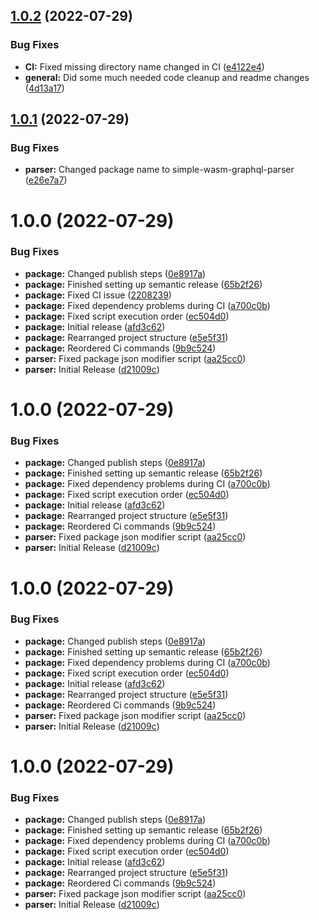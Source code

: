 ## [1.0.2](https://github.com/Luis-Domenech/simple-wasm-graphql-parser/compare/v1.0.1...v1.0.2) (2022-07-29)


### Bug Fixes

* **CI:** Fixed missing directory name changed in CI ([e4122e4](https://github.com/Luis-Domenech/simple-wasm-graphql-parser/commit/e4122e4723287c657a62830ca1d8a5fc20953e44))
* **general:** Did some much needed code cleanup and readme changes ([4d13a17](https://github.com/Luis-Domenech/simple-wasm-graphql-parser/commit/4d13a17b930656215b1cf848f566b9a773a17d85))

## [1.0.1](https://github.com/Luis-Domenech/wasm-graphql-parser/compare/v1.0.0...v1.0.1) (2022-07-29)


### Bug Fixes

* **parser:** Changed package name to simple-wasm-graphql-parser ([e26e7a7](https://github.com/Luis-Domenech/wasm-graphql-parser/commit/e26e7a75b7ff7b3c0cbf46115728562a6d1827a5))

# 1.0.0 (2022-07-29)


### Bug Fixes

* **package:** Changed publish steps ([0e8917a](https://github.com/Luis-Domenech/wasm-graphql-parser/commit/0e8917a6c288804201d8aa2f51dee6dbdff3a6a2))
* **package:** Finished setting up semantic release ([65b2f26](https://github.com/Luis-Domenech/wasm-graphql-parser/commit/65b2f26732a1b3bdbdc35732fa788238b6839022))
* **package:** Fixed CI issue ([2208239](https://github.com/Luis-Domenech/wasm-graphql-parser/commit/2208239357eaebbf9383a47c5c9d1c5d67ada3ee))
* **package:** Fixed dependency problems during CI ([a700c0b](https://github.com/Luis-Domenech/wasm-graphql-parser/commit/a700c0be664e149a4c982daee250e0e49357558f))
* **package:** Fixed script execution order ([ec504d0](https://github.com/Luis-Domenech/wasm-graphql-parser/commit/ec504d0bb3ac7bc31b22e05b170a06f0063bfaef))
* **package:** Initial release ([afd3c62](https://github.com/Luis-Domenech/wasm-graphql-parser/commit/afd3c623d198c686dee4f4ec331e63bbdd16cdc0))
* **package:** Rearranged project structure ([e5e5f31](https://github.com/Luis-Domenech/wasm-graphql-parser/commit/e5e5f313f315f9ed23dbb5ae1294192b83be7167))
* **package:** Reordered Ci commands ([9b9c524](https://github.com/Luis-Domenech/wasm-graphql-parser/commit/9b9c524985d01c0866b55d9e7a420398c14d20f7))
* **parser:** Fixed package json modifier script ([aa25cc0](https://github.com/Luis-Domenech/wasm-graphql-parser/commit/aa25cc0a661169db87d9c3179c62f7106a71257c))
* **parser:** Initial Release ([d21009c](https://github.com/Luis-Domenech/wasm-graphql-parser/commit/d21009c7c4a146157c2d182156f1338d1121db54))

# 1.0.0 (2022-07-29)


### Bug Fixes

* **package:** Changed publish steps ([0e8917a](https://github.com/Luis-Domenech/wasm-graphql-parser/commit/0e8917a6c288804201d8aa2f51dee6dbdff3a6a2))
* **package:** Finished setting up semantic release ([65b2f26](https://github.com/Luis-Domenech/wasm-graphql-parser/commit/65b2f26732a1b3bdbdc35732fa788238b6839022))
* **package:** Fixed dependency problems during CI ([a700c0b](https://github.com/Luis-Domenech/wasm-graphql-parser/commit/a700c0be664e149a4c982daee250e0e49357558f))
* **package:** Fixed script execution order ([ec504d0](https://github.com/Luis-Domenech/wasm-graphql-parser/commit/ec504d0bb3ac7bc31b22e05b170a06f0063bfaef))
* **package:** Initial release ([afd3c62](https://github.com/Luis-Domenech/wasm-graphql-parser/commit/afd3c623d198c686dee4f4ec331e63bbdd16cdc0))
* **package:** Rearranged project structure ([e5e5f31](https://github.com/Luis-Domenech/wasm-graphql-parser/commit/e5e5f313f315f9ed23dbb5ae1294192b83be7167))
* **package:** Reordered Ci commands ([9b9c524](https://github.com/Luis-Domenech/wasm-graphql-parser/commit/9b9c524985d01c0866b55d9e7a420398c14d20f7))
* **parser:** Fixed package json modifier script ([aa25cc0](https://github.com/Luis-Domenech/wasm-graphql-parser/commit/aa25cc0a661169db87d9c3179c62f7106a71257c))
* **parser:** Initial Release ([d21009c](https://github.com/Luis-Domenech/wasm-graphql-parser/commit/d21009c7c4a146157c2d182156f1338d1121db54))

# 1.0.0 (2022-07-29)


### Bug Fixes

* **package:** Changed publish steps ([0e8917a](https://github.com/Luis-Domenech/wasm-graphql-parser/commit/0e8917a6c288804201d8aa2f51dee6dbdff3a6a2))
* **package:** Finished setting up semantic release ([65b2f26](https://github.com/Luis-Domenech/wasm-graphql-parser/commit/65b2f26732a1b3bdbdc35732fa788238b6839022))
* **package:** Fixed dependency problems during CI ([a700c0b](https://github.com/Luis-Domenech/wasm-graphql-parser/commit/a700c0be664e149a4c982daee250e0e49357558f))
* **package:** Fixed script execution order ([ec504d0](https://github.com/Luis-Domenech/wasm-graphql-parser/commit/ec504d0bb3ac7bc31b22e05b170a06f0063bfaef))
* **package:** Initial release ([afd3c62](https://github.com/Luis-Domenech/wasm-graphql-parser/commit/afd3c623d198c686dee4f4ec331e63bbdd16cdc0))
* **package:** Rearranged project structure ([e5e5f31](https://github.com/Luis-Domenech/wasm-graphql-parser/commit/e5e5f313f315f9ed23dbb5ae1294192b83be7167))
* **package:** Reordered Ci commands ([9b9c524](https://github.com/Luis-Domenech/wasm-graphql-parser/commit/9b9c524985d01c0866b55d9e7a420398c14d20f7))
* **parser:** Fixed package json modifier script ([aa25cc0](https://github.com/Luis-Domenech/wasm-graphql-parser/commit/aa25cc0a661169db87d9c3179c62f7106a71257c))
* **parser:** Initial Release ([d21009c](https://github.com/Luis-Domenech/wasm-graphql-parser/commit/d21009c7c4a146157c2d182156f1338d1121db54))

# 1.0.0 (2022-07-29)


### Bug Fixes

* **package:** Changed publish steps ([0e8917a](https://github.com/Luis-Domenech/wasm-graphql-parser/commit/0e8917a6c288804201d8aa2f51dee6dbdff3a6a2))
* **package:** Finished setting up semantic release ([65b2f26](https://github.com/Luis-Domenech/wasm-graphql-parser/commit/65b2f26732a1b3bdbdc35732fa788238b6839022))
* **package:** Fixed dependency problems during CI ([a700c0b](https://github.com/Luis-Domenech/wasm-graphql-parser/commit/a700c0be664e149a4c982daee250e0e49357558f))
* **package:** Fixed script execution order ([ec504d0](https://github.com/Luis-Domenech/wasm-graphql-parser/commit/ec504d0bb3ac7bc31b22e05b170a06f0063bfaef))
* **package:** Initial release ([afd3c62](https://github.com/Luis-Domenech/wasm-graphql-parser/commit/afd3c623d198c686dee4f4ec331e63bbdd16cdc0))
* **package:** Rearranged project structure ([e5e5f31](https://github.com/Luis-Domenech/wasm-graphql-parser/commit/e5e5f313f315f9ed23dbb5ae1294192b83be7167))
* **package:** Reordered Ci commands ([9b9c524](https://github.com/Luis-Domenech/wasm-graphql-parser/commit/9b9c524985d01c0866b55d9e7a420398c14d20f7))
* **parser:** Fixed package json modifier script ([aa25cc0](https://github.com/Luis-Domenech/wasm-graphql-parser/commit/aa25cc0a661169db87d9c3179c62f7106a71257c))
* **parser:** Initial Release ([d21009c](https://github.com/Luis-Domenech/wasm-graphql-parser/commit/d21009c7c4a146157c2d182156f1338d1121db54))

